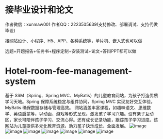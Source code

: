 # 接毕业设计和论文
作者微信：xunmaw001  作者QQ：2223505639(支持修改、部署调试、支持代做毕设)

接网站设计、小程序、H5、APP、各种系统等，单片机、嵌入式也可以做

选题+开题报告+任务书+程序定制+安装测试+论文+答辩PPT都可以做
# Hotel-room-fee-management-system
基于 SSM（Spring、Spring MVC、MyBatis）的儿童教育网站，为孩子打造优质学习天地。Spring 保障系统稳定与组件协同，Spring MVC 实现友好交互体验，MyBatis 确保数据存储与管理高效。  网站涵盖丰富课程，如趣味语文、思维数学、英语启蒙等，以动画、游戏等形式呈现，激发孩子学习兴趣。设有亲子互动区，家长可陪伴孩子学习、交流心得。还有成长记录功能，跟踪孩子学习进度。该网站为儿童提供多元化教育资源，助力孩子快乐成长、全面发展。 
![image](https://github.com/user-attachments/assets/0500c5b2-78b8-455b-b57a-6a9c9c9e2a1a)
![image](https://github.com/user-attachments/assets/5dd9dba9-cac7-44b0-b396-16e96d21df0f)
![image](https://github.com/user-attachments/assets/c6511a7a-4b3b-4ac2-865d-caa87ff9a783)
![image](https://github.com/user-attachments/assets/24112159-b423-4a2f-86da-54b895610431)
![image](https://github.com/user-attachments/assets/ffc1500d-59ff-4262-8bd0-b53b5b9cce55)
![image](https://github.com/user-attachments/assets/fb44224b-ecf7-4c3f-80f9-9e4074c409d5)
![image](https://github.com/user-attachments/assets/f048fe3a-baf3-41f9-b161-e03653f092bc)
